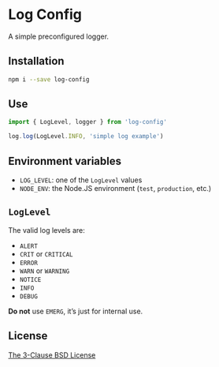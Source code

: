 # Log Config

A simple preconfigured logger.

## Installation

```sh
npm i --save log-config
```

## Use

```typescript
import { LogLevel, logger } from 'log-config'

log.log(LogLevel.INFO, 'simple log example')
```

## Environment variables

- `LOG_LEVEL`: one of the `LogLevel` values
- `NODE_ENV`: the Node.JS environment (`test`, `production`, etc.)

## `LogLevel`

The valid log levels are:

- `ALERT`
- `CRIT` or `CRITICAL`
- `ERROR`
- `WARN` or `WARNING`
- `NOTICE`
- `INFO`
- `DEBUG`

**Do not** use `EMERG`, it’s just for internal use.

## License

[The 3-Clause BSD License](https://opensource.org/licenses/BSD-3-Clause)
